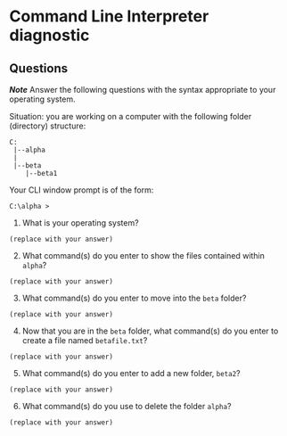# Command Line Interpreter diagnostic

## Questions

___Note___ Answer the following questions with the syntax appropriate to your operating system.

Situation: you are working on a computer with the following folder (directory) structure:
```
C:
 |--alpha
 |
 |--beta
    |--beta1
```

Your CLI window prompt is of the form:
```
C:\alpha >
```

1. What is your operating system?
```
(replace with your answer)
```

2. What command(s) do you enter to show the files contained within `alpha`?
```
(replace with your answer)
```

3. What command(s) do you enter to move into the `beta` folder?
```
(replace with your answer)
```

4. Now that you are in the `beta` folder, what command(s) do you enter to create a file named `betafile.txt`?
```
(replace with your answer)
```

5. What command(s) do you enter to add a new folder, `beta2`?
```
(replace with your answer)
```

6. What command(s) do you use to delete the folder `alpha`?
```
(replace with your answer)
```
